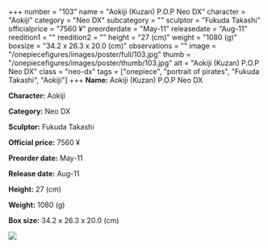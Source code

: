 +++
number = "103"
name = "Aokiji (Kuzan) P.O.P Neo DX"
character = "Aokiji"
category = "Neo DX"
subcategory = ""
sculptor = "Fukuda Takashi"
officialprice = "7560 ¥"
preorderdate = "May-11"
releasedate = "Aug-11"
reedition1 = ""
reedition2 = ""
height = "27 (cm)"
weight = "1080 (g)"
boxsize = "34.2 x 26.3 x 20.0 (cm)"
observations = ""
image = "/onepiecefigures/images/poster/full/103.jpg"
thumb = "/onepiecefigures/images/poster/thumb/103.jpg"
alt = "Aokiji (Kuzan) P.O.P Neo DX"
class = "neo-dx"
tags = ["onepiece", "portrait of pirates", "Fukuda Takashi", "Aokiji"]
+++
**Name:** Aokiji (Kuzan) P.O.P Neo DX

**Character:** Aokiji

**Category:** Neo DX 

**Sculptor:** Fukuda Takashi

**Official price:** 7560 ¥

**Preorder date:** May-11

**Release date:** Aug-11

**Height:** 27 (cm)

**Weight:** 1080 (g)

**Box size:** 34.2 x 26.3 x 20.0 (cm)

<img src="/onepiecefigures/images/poster/thumb/103.jpg">